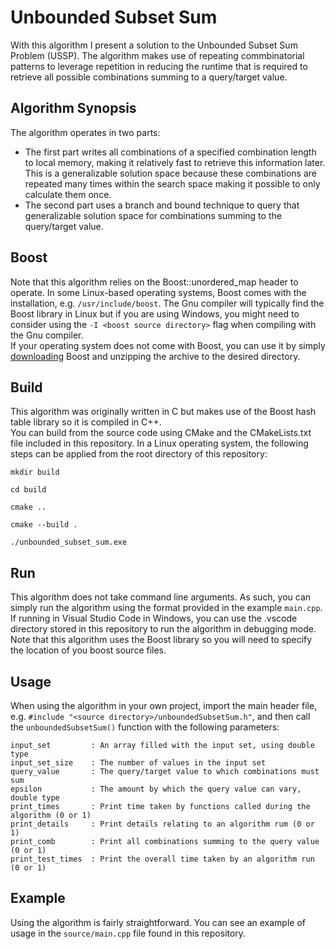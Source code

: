 # Unbounded Subset Sum
With this algorithm I present a solution to the Unbounded Subset Sum Problem (USSP). The algorithm makes use of repeating commbinatorial patterns to leverage repetition in reducing the runtime that is required to retrieve all possible combinations summing to a query/target value. 

## Algorithm Synopsis
The algorithm operates in two parts:
* The first part writes all combinations of a specified combination length to local memory, making it relatively fast to retrieve this information later. This is a generalizable solution space because these combinations are repeated many times within the search space making it possible to only calculate them once.
* The second part uses a branch and bound technique to query that generalizable solution space for combinations summing to the query/target value.

## Boost
Note that this algorithm relies on the Boost::unordered_map header to operate. In some Linux-based operating systems, Boost comes with the installation, e.g. `/usr/include/boost`. The Gnu compiler will typically find the Boost library in Linux but if you are using Windows, you might need to consider using the `-I <boost source directory>` flag when compiling with the Gnu compiler.  
If your operating system does not come with Boost, you can use it by simply [downloading](https://www.boost.org/users/download/) Boost and unzipping the archive to the desired directory.

## Build
This algorithm was originally written in C but makes use of the Boost hash table library so it is compiled in C++.  
You can build from the source code using CMake and the CMakeLists.txt file included in this repository. In a Linux operating system, the following steps can be applied from the root directory of this repository:
```
mkdir build
```
```
cd build
```
```
cmake ..
```
```
cmake --build .
```
```
./unbounded_subset_sum.exe
```

## Run
This algorithm does not take command line arguments. As such, you can simply run the algorithm using the format provided in the example `main.cpp`.  
If running in Visual Studio Code in Windows, you can use the .vscode directory stored in this repository to run the algorithm in debugging mode. Note that this algorithm uses the Boost library so you will need to specify the location of you boost source files.

## Usage
When using the algorithm in your own project, import the main header file, e.g. `#include "<source directory>/unboundedSubsetSum.h"`, and then call the `unboundedSubsetSum()` function with the following parameters:
```
input_set         : An array filled with the input set, using double type
input_set_size    : The number of values in the input set 
query_value       : The query/target value to which combinations must sum
epsilon           : The amount by which the query value can vary, double type
print_times       : Print time taken by functions called during the algorithm (0 or 1)
print_details     : Print details relating to an algorithm rum (0 or 1)
print_comb        : Print all combinations summing to the query value (0 or 1)
print_test_times  : Print the overall time taken by an algorithm run (0 or 1)
```

## Example
Using the algorithm is fairly straightforward. You can see an example of usage in the `source/main.cpp` file found in this repository.